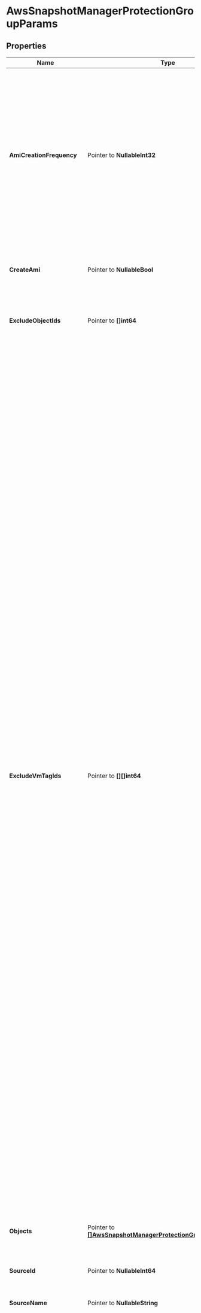 # AwsSnapshotManagerProtectionGroupParams

## Properties

Name | Type | Description | Notes
------------ | ------------- | ------------- | -------------
**AmiCreationFrequency** | Pointer to **NullableInt32** | The frequency of AMI creation. This should be set if the option to create AMI is set. A value of n creates an AMI from the snapshots after every n runs. eg. n &#x3D; 2 implies every alternate backup run starting from the first will create an AMI. | [optional] 
**CreateAmi** | Pointer to **NullableBool** | Specifies whether AMI should be created after taking snapshots of the instance. | [optional] 
**ExcludeObjectIds** | Pointer to **[]int64** | Specifies the objects to be excluded in the Protection Group. | [optional] 
**ExcludeVmTagIds** | Pointer to **[][]int64** | Array of Arrays of VM Tag Ids that Specify VMs to Exclude. Optionally specify a list of VMs to exclude from protecting by listing Protection Source ids of VM Tags in this two dimensional array. Using this two dimensional array of Tag ids, the Cluster generates a list of VMs to exclude from protecting, which are derived from intersections of the inner arrays and union of the outer array, as shown by the following example. For example a Datacenter is selected to be protected but you want to exclude all the &#39;Former Employees&#39; VMs in the East and West but keep all the VMs for &#39;Former Employees&#39; in the South which are also stored in this Datacenter, by specifying the following tag id array: [ [1000, 2221], [1000, 3031] ], where 1000 is the &#39;Former Employee&#39; VM Tag id, 2221 is the &#39;East&#39; VM Tag id and 3031 is the &#39;West&#39; VM Tag id. The first inner array [1000, 2221] produces a list of VMs that are both tagged with &#39;Former Employees&#39; and &#39;East&#39; (an intersection). The second inner array [1000, 3031] produces a list of VMs that are both tagged with &#39;Former Employees&#39; and &#39;West&#39; (an intersection). The outer array combines the list of VMs from the two inner arrays. The list of resulting VMs are excluded from being protected this Job. | [optional] 
**Objects** | Pointer to [**[]AwsSnapshotManagerProtectionGroupObjectParams**](AwsSnapshotManagerProtectionGroupObjectParams.md) | Specifies the objects to be included in the Protection Group. | [optional] 
**SourceId** | Pointer to **NullableInt64** | Specifies the id of the parent of the objects. | [optional] [readonly] 
**SourceName** | Pointer to **NullableString** | Specifies the name of the parent of the objects. | [optional] [readonly] 
**VmTagIds** | Pointer to **[][]int64** | Array of Array of VM Tag Ids that Specify VMs to Protect. Optionally specify a list of VMs to protect by listing Protection Source ids of VM Tags in this two dimensional array. Using this two dimensional array of Tag ids, the Cluster generates a list of VMs to protect which are derived from intersections of the inner arrays and union of the outer array, as shown by the following example. To protect only &#39;Eng&#39; VMs in the East and all the VMs in the West, specify the following tag id array: [ [1101, 2221], [3031] ], where 1101 is the &#39;Eng&#39; VM Tag id, 2221 is the &#39;East&#39; VM Tag id and 3031 is the &#39;West&#39; VM Tag id. The inner array [1101, 2221] produces a list of VMs that are both tagged with &#39;Eng&#39; and &#39;East&#39; (an intersection). The outer array combines the list from the inner array with list of VMs tagged with &#39;West&#39; (a union). The list of resulting VMs are protected by this Protection Group. | [optional] 
**VolumeExclusionParams** | Pointer to [**NullableEbsVolumeExclusionParams**](EbsVolumeExclusionParams.md) |  | [optional] 

## Methods

### NewAwsSnapshotManagerProtectionGroupParams

`func NewAwsSnapshotManagerProtectionGroupParams() *AwsSnapshotManagerProtectionGroupParams`

NewAwsSnapshotManagerProtectionGroupParams instantiates a new AwsSnapshotManagerProtectionGroupParams object
This constructor will assign default values to properties that have it defined,
and makes sure properties required by API are set, but the set of arguments
will change when the set of required properties is changed

### NewAwsSnapshotManagerProtectionGroupParamsWithDefaults

`func NewAwsSnapshotManagerProtectionGroupParamsWithDefaults() *AwsSnapshotManagerProtectionGroupParams`

NewAwsSnapshotManagerProtectionGroupParamsWithDefaults instantiates a new AwsSnapshotManagerProtectionGroupParams object
This constructor will only assign default values to properties that have it defined,
but it doesn't guarantee that properties required by API are set

### GetAmiCreationFrequency

`func (o *AwsSnapshotManagerProtectionGroupParams) GetAmiCreationFrequency() int32`

GetAmiCreationFrequency returns the AmiCreationFrequency field if non-nil, zero value otherwise.

### GetAmiCreationFrequencyOk

`func (o *AwsSnapshotManagerProtectionGroupParams) GetAmiCreationFrequencyOk() (*int32, bool)`

GetAmiCreationFrequencyOk returns a tuple with the AmiCreationFrequency field if it's non-nil, zero value otherwise
and a boolean to check if the value has been set.

### SetAmiCreationFrequency

`func (o *AwsSnapshotManagerProtectionGroupParams) SetAmiCreationFrequency(v int32)`

SetAmiCreationFrequency sets AmiCreationFrequency field to given value.

### HasAmiCreationFrequency

`func (o *AwsSnapshotManagerProtectionGroupParams) HasAmiCreationFrequency() bool`

HasAmiCreationFrequency returns a boolean if a field has been set.

### SetAmiCreationFrequencyNil

`func (o *AwsSnapshotManagerProtectionGroupParams) SetAmiCreationFrequencyNil(b bool)`

 SetAmiCreationFrequencyNil sets the value for AmiCreationFrequency to be an explicit nil

### UnsetAmiCreationFrequency
`func (o *AwsSnapshotManagerProtectionGroupParams) UnsetAmiCreationFrequency()`

UnsetAmiCreationFrequency ensures that no value is present for AmiCreationFrequency, not even an explicit nil
### GetCreateAmi

`func (o *AwsSnapshotManagerProtectionGroupParams) GetCreateAmi() bool`

GetCreateAmi returns the CreateAmi field if non-nil, zero value otherwise.

### GetCreateAmiOk

`func (o *AwsSnapshotManagerProtectionGroupParams) GetCreateAmiOk() (*bool, bool)`

GetCreateAmiOk returns a tuple with the CreateAmi field if it's non-nil, zero value otherwise
and a boolean to check if the value has been set.

### SetCreateAmi

`func (o *AwsSnapshotManagerProtectionGroupParams) SetCreateAmi(v bool)`

SetCreateAmi sets CreateAmi field to given value.

### HasCreateAmi

`func (o *AwsSnapshotManagerProtectionGroupParams) HasCreateAmi() bool`

HasCreateAmi returns a boolean if a field has been set.

### SetCreateAmiNil

`func (o *AwsSnapshotManagerProtectionGroupParams) SetCreateAmiNil(b bool)`

 SetCreateAmiNil sets the value for CreateAmi to be an explicit nil

### UnsetCreateAmi
`func (o *AwsSnapshotManagerProtectionGroupParams) UnsetCreateAmi()`

UnsetCreateAmi ensures that no value is present for CreateAmi, not even an explicit nil
### GetExcludeObjectIds

`func (o *AwsSnapshotManagerProtectionGroupParams) GetExcludeObjectIds() []int64`

GetExcludeObjectIds returns the ExcludeObjectIds field if non-nil, zero value otherwise.

### GetExcludeObjectIdsOk

`func (o *AwsSnapshotManagerProtectionGroupParams) GetExcludeObjectIdsOk() (*[]int64, bool)`

GetExcludeObjectIdsOk returns a tuple with the ExcludeObjectIds field if it's non-nil, zero value otherwise
and a boolean to check if the value has been set.

### SetExcludeObjectIds

`func (o *AwsSnapshotManagerProtectionGroupParams) SetExcludeObjectIds(v []int64)`

SetExcludeObjectIds sets ExcludeObjectIds field to given value.

### HasExcludeObjectIds

`func (o *AwsSnapshotManagerProtectionGroupParams) HasExcludeObjectIds() bool`

HasExcludeObjectIds returns a boolean if a field has been set.

### SetExcludeObjectIdsNil

`func (o *AwsSnapshotManagerProtectionGroupParams) SetExcludeObjectIdsNil(b bool)`

 SetExcludeObjectIdsNil sets the value for ExcludeObjectIds to be an explicit nil

### UnsetExcludeObjectIds
`func (o *AwsSnapshotManagerProtectionGroupParams) UnsetExcludeObjectIds()`

UnsetExcludeObjectIds ensures that no value is present for ExcludeObjectIds, not even an explicit nil
### GetExcludeVmTagIds

`func (o *AwsSnapshotManagerProtectionGroupParams) GetExcludeVmTagIds() [][]int64`

GetExcludeVmTagIds returns the ExcludeVmTagIds field if non-nil, zero value otherwise.

### GetExcludeVmTagIdsOk

`func (o *AwsSnapshotManagerProtectionGroupParams) GetExcludeVmTagIdsOk() (*[][]int64, bool)`

GetExcludeVmTagIdsOk returns a tuple with the ExcludeVmTagIds field if it's non-nil, zero value otherwise
and a boolean to check if the value has been set.

### SetExcludeVmTagIds

`func (o *AwsSnapshotManagerProtectionGroupParams) SetExcludeVmTagIds(v [][]int64)`

SetExcludeVmTagIds sets ExcludeVmTagIds field to given value.

### HasExcludeVmTagIds

`func (o *AwsSnapshotManagerProtectionGroupParams) HasExcludeVmTagIds() bool`

HasExcludeVmTagIds returns a boolean if a field has been set.

### GetObjects

`func (o *AwsSnapshotManagerProtectionGroupParams) GetObjects() []AwsSnapshotManagerProtectionGroupObjectParams`

GetObjects returns the Objects field if non-nil, zero value otherwise.

### GetObjectsOk

`func (o *AwsSnapshotManagerProtectionGroupParams) GetObjectsOk() (*[]AwsSnapshotManagerProtectionGroupObjectParams, bool)`

GetObjectsOk returns a tuple with the Objects field if it's non-nil, zero value otherwise
and a boolean to check if the value has been set.

### SetObjects

`func (o *AwsSnapshotManagerProtectionGroupParams) SetObjects(v []AwsSnapshotManagerProtectionGroupObjectParams)`

SetObjects sets Objects field to given value.

### HasObjects

`func (o *AwsSnapshotManagerProtectionGroupParams) HasObjects() bool`

HasObjects returns a boolean if a field has been set.

### GetSourceId

`func (o *AwsSnapshotManagerProtectionGroupParams) GetSourceId() int64`

GetSourceId returns the SourceId field if non-nil, zero value otherwise.

### GetSourceIdOk

`func (o *AwsSnapshotManagerProtectionGroupParams) GetSourceIdOk() (*int64, bool)`

GetSourceIdOk returns a tuple with the SourceId field if it's non-nil, zero value otherwise
and a boolean to check if the value has been set.

### SetSourceId

`func (o *AwsSnapshotManagerProtectionGroupParams) SetSourceId(v int64)`

SetSourceId sets SourceId field to given value.

### HasSourceId

`func (o *AwsSnapshotManagerProtectionGroupParams) HasSourceId() bool`

HasSourceId returns a boolean if a field has been set.

### SetSourceIdNil

`func (o *AwsSnapshotManagerProtectionGroupParams) SetSourceIdNil(b bool)`

 SetSourceIdNil sets the value for SourceId to be an explicit nil

### UnsetSourceId
`func (o *AwsSnapshotManagerProtectionGroupParams) UnsetSourceId()`

UnsetSourceId ensures that no value is present for SourceId, not even an explicit nil
### GetSourceName

`func (o *AwsSnapshotManagerProtectionGroupParams) GetSourceName() string`

GetSourceName returns the SourceName field if non-nil, zero value otherwise.

### GetSourceNameOk

`func (o *AwsSnapshotManagerProtectionGroupParams) GetSourceNameOk() (*string, bool)`

GetSourceNameOk returns a tuple with the SourceName field if it's non-nil, zero value otherwise
and a boolean to check if the value has been set.

### SetSourceName

`func (o *AwsSnapshotManagerProtectionGroupParams) SetSourceName(v string)`

SetSourceName sets SourceName field to given value.

### HasSourceName

`func (o *AwsSnapshotManagerProtectionGroupParams) HasSourceName() bool`

HasSourceName returns a boolean if a field has been set.

### SetSourceNameNil

`func (o *AwsSnapshotManagerProtectionGroupParams) SetSourceNameNil(b bool)`

 SetSourceNameNil sets the value for SourceName to be an explicit nil

### UnsetSourceName
`func (o *AwsSnapshotManagerProtectionGroupParams) UnsetSourceName()`

UnsetSourceName ensures that no value is present for SourceName, not even an explicit nil
### GetVmTagIds

`func (o *AwsSnapshotManagerProtectionGroupParams) GetVmTagIds() [][]int64`

GetVmTagIds returns the VmTagIds field if non-nil, zero value otherwise.

### GetVmTagIdsOk

`func (o *AwsSnapshotManagerProtectionGroupParams) GetVmTagIdsOk() (*[][]int64, bool)`

GetVmTagIdsOk returns a tuple with the VmTagIds field if it's non-nil, zero value otherwise
and a boolean to check if the value has been set.

### SetVmTagIds

`func (o *AwsSnapshotManagerProtectionGroupParams) SetVmTagIds(v [][]int64)`

SetVmTagIds sets VmTagIds field to given value.

### HasVmTagIds

`func (o *AwsSnapshotManagerProtectionGroupParams) HasVmTagIds() bool`

HasVmTagIds returns a boolean if a field has been set.

### SetVmTagIdsNil

`func (o *AwsSnapshotManagerProtectionGroupParams) SetVmTagIdsNil(b bool)`

 SetVmTagIdsNil sets the value for VmTagIds to be an explicit nil

### UnsetVmTagIds
`func (o *AwsSnapshotManagerProtectionGroupParams) UnsetVmTagIds()`

UnsetVmTagIds ensures that no value is present for VmTagIds, not even an explicit nil
### GetVolumeExclusionParams

`func (o *AwsSnapshotManagerProtectionGroupParams) GetVolumeExclusionParams() EbsVolumeExclusionParams`

GetVolumeExclusionParams returns the VolumeExclusionParams field if non-nil, zero value otherwise.

### GetVolumeExclusionParamsOk

`func (o *AwsSnapshotManagerProtectionGroupParams) GetVolumeExclusionParamsOk() (*EbsVolumeExclusionParams, bool)`

GetVolumeExclusionParamsOk returns a tuple with the VolumeExclusionParams field if it's non-nil, zero value otherwise
and a boolean to check if the value has been set.

### SetVolumeExclusionParams

`func (o *AwsSnapshotManagerProtectionGroupParams) SetVolumeExclusionParams(v EbsVolumeExclusionParams)`

SetVolumeExclusionParams sets VolumeExclusionParams field to given value.

### HasVolumeExclusionParams

`func (o *AwsSnapshotManagerProtectionGroupParams) HasVolumeExclusionParams() bool`

HasVolumeExclusionParams returns a boolean if a field has been set.

### SetVolumeExclusionParamsNil

`func (o *AwsSnapshotManagerProtectionGroupParams) SetVolumeExclusionParamsNil(b bool)`

 SetVolumeExclusionParamsNil sets the value for VolumeExclusionParams to be an explicit nil

### UnsetVolumeExclusionParams
`func (o *AwsSnapshotManagerProtectionGroupParams) UnsetVolumeExclusionParams()`

UnsetVolumeExclusionParams ensures that no value is present for VolumeExclusionParams, not even an explicit nil

[[Back to Model list]](../README.md#documentation-for-models) [[Back to API list]](../README.md#documentation-for-api-endpoints) [[Back to README]](../README.md)



